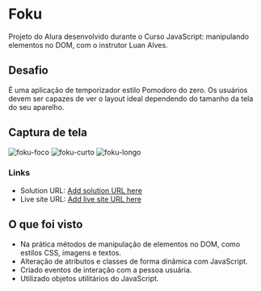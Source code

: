 # Foku

 Projeto do Alura desenvolvido durante o Curso JavaScript: manipulando elementos no DOM, com o instrutor Luan Alves.

## Desafio

É uma aplicação de temporizador estilo Pomodoro do zero. Os usuários devem ser capazes de ver o layout ideal dependendo do tamanho da tela do seu aparelho.

## Captura de tela
![foku-foco](https://github.com/Shillue/fokus/assets/86475008/fe18048c-1e76-4ad8-9cf4-7e43398bb32b)
![foku-curto](https://github.com/Shillue/fokus/assets/86475008/d591026d-8550-4775-bf9e-e5db64d5fad4)
![foku-longo](https://github.com/Shillue/fokus/assets/86475008/70cf9244-d640-4973-8251-c1960626e06b)

### Links

- Solution URL: [Add solution URL here](https://github.com/Shillue/fokus.git)
- Live site URL: [Add live site URL here]()

## O que foi visto

- Na prática métodos de manipulação de elementos no DOM, como estilos CSS, imagens e textos.
- Alteração de atributos e classes de forma dinâmica com JavaScript.
- Criado eventos de interação com a pessoa usuária.
- Utilizado objetos utilitários do JavaScript.
